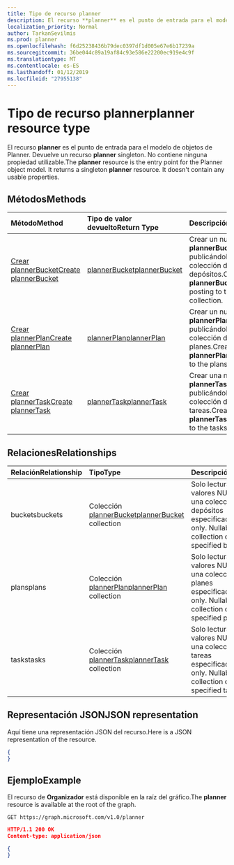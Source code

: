 ```yaml
---
title: Tipo de recurso planner
description: El recurso **planner** es el punto de entrada para el modelo de objetos de Planner. Devuelve un recurso **planner** singleton.  No contiene ninguna propiedad utilizable.
localization_priority: Normal
author: TarkanSevilmis
ms.prod: planner
ms.openlocfilehash: f6d25238436b79dec0397df1d005e67e6b17239a
ms.sourcegitcommit: 36be044c89a19af84c93e586e22200ec919e4c9f
ms.translationtype: MT
ms.contentlocale: es-ES
ms.lasthandoff: 01/12/2019
ms.locfileid: "27955138"
---
```

# <a name="planner-resource-type"></a><span data-ttu-id="07a38-105">Tipo de recurso planner</span><span class="sxs-lookup"><span data-stu-id="07a38-105">planner resource type</span></span>

<span data-ttu-id="07a38-p102">El recurso **planner** es el punto de entrada para el modelo de objetos de Planner. Devuelve un recurso **planner** singleton.  No contiene ninguna propiedad utilizable.</span><span class="sxs-lookup"><span data-stu-id="07a38-p102">The **planner** resource is the entry point for the Planner object model. It returns a singleton **planner** resource.  It doesn't contain any usable properties.</span></span>


## <a name="methods"></a><span data-ttu-id="07a38-109">Métodos</span><span class="sxs-lookup"><span data-stu-id="07a38-109">Methods</span></span>

| <span data-ttu-id="07a38-110">Método</span><span class="sxs-lookup"><span data-stu-id="07a38-110">Method</span></span>           | <span data-ttu-id="07a38-111">Tipo de valor devuelto</span><span class="sxs-lookup"><span data-stu-id="07a38-111">Return Type</span></span>    |<span data-ttu-id="07a38-112">Descripción</span><span class="sxs-lookup"><span data-stu-id="07a38-112">Description</span></span>|
|:---------------|:--------|:----------|
|[<span data-ttu-id="07a38-113">Crear plannerBucket</span><span class="sxs-lookup"><span data-stu-id="07a38-113">Create plannerBucket</span></span>](../api/planner-post-buckets.md) |[<span data-ttu-id="07a38-114">plannerBucket</span><span class="sxs-lookup"><span data-stu-id="07a38-114">plannerBucket</span></span>](plannerbucket.md)| <span data-ttu-id="07a38-115">Crear un nuevo **plannerBucket** publicándolo en la colección de depósitos.</span><span class="sxs-lookup"><span data-stu-id="07a38-115">Create a new **plannerBucket** by posting to the buckets collection.</span></span>|
|[<span data-ttu-id="07a38-116">Crear plannerPlan</span><span class="sxs-lookup"><span data-stu-id="07a38-116">Create plannerPlan</span></span>](../api/planner-post-plans.md) |[<span data-ttu-id="07a38-117">plannerPlan</span><span class="sxs-lookup"><span data-stu-id="07a38-117">plannerPlan</span></span>](plannerplan.md)| <span data-ttu-id="07a38-118">Crear un nuevo **plannerPlan** publicándolo en la colección de planes.</span><span class="sxs-lookup"><span data-stu-id="07a38-118">Create a new **plannerPlan** by posting to the plans collection.</span></span>|
|[<span data-ttu-id="07a38-119">Crear plannerTask</span><span class="sxs-lookup"><span data-stu-id="07a38-119">Create plannerTask</span></span>](../api/planner-post-tasks.md) |[<span data-ttu-id="07a38-120">plannerTask</span><span class="sxs-lookup"><span data-stu-id="07a38-120">plannerTask</span></span>](plannertask.md)| <span data-ttu-id="07a38-121">Crear una nueva **plannerTask** publicándola en la colección de tareas.</span><span class="sxs-lookup"><span data-stu-id="07a38-121">Create a new **plannerTask** by posting to the tasks collection.</span></span>|

## <a name="relationships"></a><span data-ttu-id="07a38-122">Relaciones</span><span class="sxs-lookup"><span data-stu-id="07a38-122">Relationships</span></span>
| <span data-ttu-id="07a38-123">Relación</span><span class="sxs-lookup"><span data-stu-id="07a38-123">Relationship</span></span> | <span data-ttu-id="07a38-124">Tipo</span><span class="sxs-lookup"><span data-stu-id="07a38-124">Type</span></span>   |<span data-ttu-id="07a38-125">Descripción</span><span class="sxs-lookup"><span data-stu-id="07a38-125">Description</span></span>|
|:---------------|:--------|:----------|
|<span data-ttu-id="07a38-126">buckets</span><span class="sxs-lookup"><span data-stu-id="07a38-126">buckets</span></span>|<span data-ttu-id="07a38-127">Colección [plannerBucket](plannerbucket.md)</span><span class="sxs-lookup"><span data-stu-id="07a38-127">[plannerBucket](plannerbucket.md) collection</span></span>| <span data-ttu-id="07a38-p103">Solo lectura. Admite valores NULL. Devuelve una colección de los depósitos especificados</span><span class="sxs-lookup"><span data-stu-id="07a38-p103">Read-only. Nullable. Returns a collection of the specified buckets</span></span>|
|<span data-ttu-id="07a38-131">plans</span><span class="sxs-lookup"><span data-stu-id="07a38-131">plans</span></span>|<span data-ttu-id="07a38-132">Colección [plannerPlan](plannerplan.md)</span><span class="sxs-lookup"><span data-stu-id="07a38-132">[plannerPlan](plannerplan.md) collection</span></span>| <span data-ttu-id="07a38-p104">Solo lectura. Admite valores NULL. Devuelve una colección de los planes especificados</span><span class="sxs-lookup"><span data-stu-id="07a38-p104">Read-only. Nullable. Returns a collection of the specified plans</span></span>|
|<span data-ttu-id="07a38-136">tasks</span><span class="sxs-lookup"><span data-stu-id="07a38-136">tasks</span></span>|<span data-ttu-id="07a38-137">Colección [plannerTask](plannertask.md)</span><span class="sxs-lookup"><span data-stu-id="07a38-137">[plannerTask](plannertask.md) collection</span></span>| <span data-ttu-id="07a38-p105">Solo lectura. Admite valores NULL. Devuelve una colección de las tareas especificadas</span><span class="sxs-lookup"><span data-stu-id="07a38-p105">Read-only. Nullable. Returns a collection of the specified tasks</span></span>|

## <a name="json-representation"></a><span data-ttu-id="07a38-141">Representación JSON</span><span class="sxs-lookup"><span data-stu-id="07a38-141">JSON representation</span></span>
<span data-ttu-id="07a38-142">Aquí tiene una representación JSON del recurso.</span><span class="sxs-lookup"><span data-stu-id="07a38-142">Here is a JSON representation of the resource.</span></span>

<!-- {
  "blockType": "resource",
  "baseType": "microsoft.graph.entity",
  "@odata.type": "microsoft.graph.planner"
}-->

```json
{
}
```

## <a name="example"></a><span data-ttu-id="07a38-143">Ejemplo</span><span class="sxs-lookup"><span data-stu-id="07a38-143">Example</span></span>

<span data-ttu-id="07a38-144">El recurso de **Organizador** está disponible en la raíz del gráfico.</span><span class="sxs-lookup"><span data-stu-id="07a38-144">The **planner** resource is available at the root of the graph.</span></span>

<!--{
  "blockType": "request"
}-->
```http
GET https://graph.microsoft.com/v1.0/planner
```

<!--{
  "blockType": "response",
  "truncated": true,
  "@odata.type": "microsoft.graph.planner"
}-->
```json
HTTP/1.1 200 OK
Content-type: application/json

{
}
```

<!-- uuid: 8fcb5dbc-d5aa-4681-8e31-b001d5168d79
2015-10-25 14:57:30 UTC -->
<!-- {
  "type": "#page.annotation",
  "description": "planner resource",
  "keywords": "",
  "section": "documentation",
  "tocPath": ""
}-->
